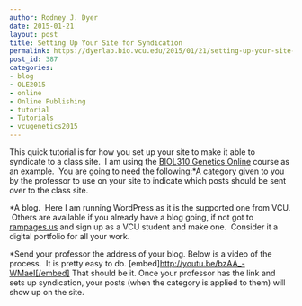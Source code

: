 ```yaml
---
author: Rodney J. Dyer
date: 2015-01-21
layout: post
title: Setting Up Your Site for Syndication
permalink: https://dyerlab.bio.vcu.edu/2015/01/21/setting-up-your-site-for-syndication/index.html
post_id: 387
categories: 
- blog
- OLE2015
- online
- Online Publishing
- tutorial
- Tutorials
- vcugenetics2015
---
```

This quick tutorial is for how you set up your site to make it able to syndicate to a class site.  I am using the 
[BIOL310 Genetics Online](http://rampages.us/vcugenetics) course as an example.  You are going to need the following:*A category given to you by the professor to use on your site to indicate which posts should be sent over to the class site.
	
*A blog.  Here I am running WordPress as it is the supported one from VCU.  Others are available if you already have a blog going, if not got to 
[rampages.us](http://rampages.us) and sign up as a VCU student and make one.  Consider it a digital portfolio for all your work.
	
*Send your professor the address of your blog.
Below is a video of the process.  It is pretty easy to do.
[embed]http://youtu.be/bzAA_-WMaeI[/embed]
That should be it. Once your professor has the link and sets up syndication, your posts (when the category is applied to them) will show up on the site.
